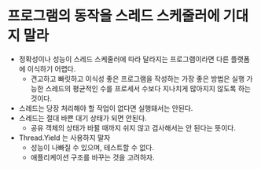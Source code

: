 # 프로그램의 동작을 스레드 스케줄러에 기대지 말라

* 정확성이나 성능이 스레드 스케줄러에 따라 달라지는 프로그램이라면 다른 플랫폼에 이식하기 어렵다.
  * 견고하고 빠릿하고 이식성 좋은 프로그램을 작성하는 가장 좋은 방법은 실행 가능한 스레드의 평균적인 수를 프로세서 수보다
    지나치게 많아지지 않도록 하는 것이다.
* 스레드는 당장 처리해야 할 작업이 없다면 실행돼서는 안된다.
* 스레드는 절대 바쁜 대기 상태가 되면 안된다.
  * 공유 객체의 상태가 바뀔 때까지 쉬지 않고 검사해서는 안 된다는 뜻이다.
* Thread.Yield 는 사용하지 말자
  * 성능이 나빠질 수 있으며, 테스트할 수 없다.
  * 애플리케이션 구조를 바꾸는 것을 고려하자.